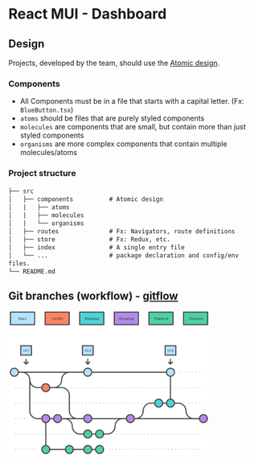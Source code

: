 # React MUI - Dashboard
## Design
Projects, developed by the team, should use the [Atomic design](https://bradfrost.com/blog/post/atomic-web-design/).

### Components
 - All Components must be in a file that starts with a capital letter. (Fx: `BlueButton.tsx`)
 - `atoms` should be files that are purely styled components 
 - `molecules` are components that are small, but contain more than just styled components
 - `organisms` are more complex components that contain multiple molecules/atoms
### Project structure
```
├── src
│   ├── components          # Atomic design
│   |   ├── atoms           
│   |   ├── molecules       
│   |   └── organisms       
│   ├── routes              # Fx: Navigators, route definitions
│   ├── store               # Fx: Redux, etc.
│   ├── index               # A single entry file
│   └── ...                 # package declaration and config/env files.
└── README.md
```

## Git branches (workflow) - [gitflow](https://www.atlassian.com/git/tutorials/comparing-workflows/gitflow-workflow)
<img src="public/gitflow.svg" width="400">
